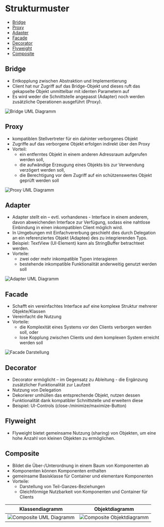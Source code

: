 # Strukturmuster

- [Bridge](#bridge)
- [Proxy](#proxy)
- [Adapter](#adapter)
- [Facade](#facade)
- [Decorator](#decorator)
- [Flyweight](#flyweight)
- [Composite](#composite)

## Bridge

- Entkopplung zwischen Abstraktion und Implementierung
- Client hat nur Zugriff auf das Bridge-Objekt und dieses ruft das gekapselte Objekt unmittelbar mit identen Parametern auf
- Es wird weder die Schnittstelle angepasst (Adapter) noch werden zusätzliche Operationen ausgeführt (Proxy).

![Bridge UML Diagramm](https://upload.wikimedia.org/wikipedia/commons/thumb/7/7d/Bridge-pattern.svg/1920px-Bridge-pattern.svg.png)

## Proxy

- kompatiblen Stellvertreter für ein dahinter verborgenes Objekt
- Zugriffe auf das verborgene Objekt erfolgen indirekt über den Proxy
- Vorteil:
	- ein entferntes Objekt in einem anderen Adressraum aufgerufen werden soll,
	- die aufwändige Erzeugung eines Objekts bis zur Verwendung verzögert werden soll,
	- die Berechtigung vor dem Zugriff auf ein schützenswertes Objekt geprüft werden soll

![Proxy UML Diagramm](https://de-academic.com/pictures/dewiki/112/proxy_flexibel.png)

## Adapter

- Adapter stellt ein – evtl. vorhandenes - Interface in einem anderem, davon abweichenden Interface zur Verfügung, sodass eine nahtlose Einbindung in einen inkompatiblen Client möglich wird.
- In Umgebungen mit Einfachvererbung geschieht dies durch Delegation an ein referenziertes Objekt (Adaptee) des zu integrierenden Typs. 
- Beispiel: TextView (UI-Element) kann als StringBuffer betrachteet werden.
- Vorteile:
	- zwei oder mehr inkompatible Typen interagieren 
	- bestehende inkompatible Funktionalität anderweitig genutzt werden soll

![Adapter UML Diagramm](https://upload.wikimedia.org/wikipedia/commons/thumb/2/29/Objektadapter.svg/1920px-Objektadapter.svg.png)

## Facade

- Schafft ein vereinfachtes Interface auf eine komplexe Struktur mehrerer Objekte/Klassen
- Vereinfacht die Nutzung
- Vorteile:
	- die Komplexität eines Systems vor den Clients verborgen werden soll, oder
	- lose Kopplung zwischen Clients und dem komplexen System erreicht werden soll

![Facade Darstellung](https://www.philipphauer.de/study/se/design-pattern/facade/variation.svg)

## Decorator

- Decorator ermöglicht – im Gegensatz zu Ableitung - die Ergänzung zusätzlicher Funktionalität zur Laufzeit 
- Nutzung von Delegation
- Dekorierer umhüllen das entsprechende Objekt, nutzen dessen Funktionalität dank kompatibler Schnittstelle und erweitern diese
- Beispiel: UI-Controls (close-/minimize/maximize-Button)

## Flyweight

- Flyweight bietet gemeinsame Nutzung (sharing) von Objekten, um eine hohe Anzahl von kleinen Objekten zu ermöglichen.

## Composite

- Bildet die Über-/Unterordnung in einem Baum von Komponenten ab
- Komponenten können Komponenten enthalten
- gemeinsame Basisklasse für Container und elementare Komponenten
- Vorteile:
	- Darstellung von Teil-Ganzes-Beziehungen
	- Gleichförmige Nutzbarkeit von Komponenten und Container für Clients

| Klassendiagramm  |  Objektdiagramm |
|---|---|
| ![Composite UML Diagramm](https://upload.wikimedia.org/wikipedia/commons/thumb/a/aa/Kompositum_Klassen.svg/1280px-Kompositum_Klassen.svg.png)  |  ![Composite Objektdiagramm](https://upload.wikimedia.org/wikipedia/commons/thumb/7/71/Kompositum_Objekte.svg/1024px-Kompositum_Objekte.svg.png) |
